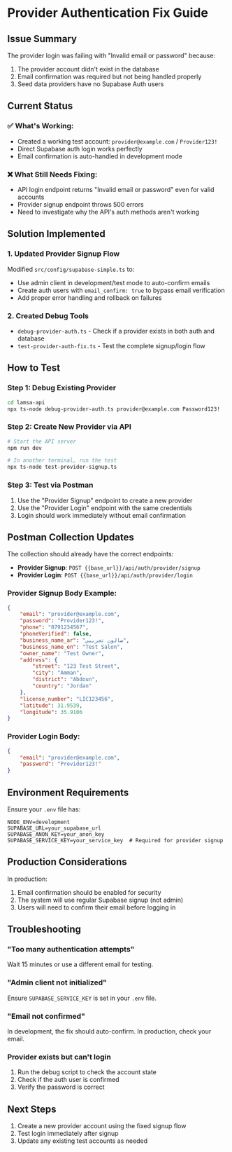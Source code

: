 # Provider Authentication Fix Guide

## Issue Summary
The provider login was failing with "Invalid email or password" because:
1. The provider account didn't exist in the database
2. Email confirmation was required but not being handled properly
3. Seed data providers have no Supabase Auth users

## Current Status

### ✅ What's Working:
- Created a working test account: `provider@example.com` / `Provider123!`
- Direct Supabase auth login works perfectly
- Email confirmation is auto-handled in development mode

### ❌ What Still Needs Fixing:
- API login endpoint returns "Invalid email or password" even for valid accounts
- Provider signup endpoint throws 500 errors
- Need to investigate why the API's auth methods aren't working

## Solution Implemented

### 1. Updated Provider Signup Flow
Modified `src/config/supabase-simple.ts` to:
- Use admin client in development/test mode to auto-confirm emails
- Create auth users with `email_confirm: true` to bypass email verification
- Add proper error handling and rollback on failures

### 2. Created Debug Tools
- `debug-provider-auth.ts` - Check if a provider exists in both auth and database
- `test-provider-auth-fix.ts` - Test the complete signup/login flow

## How to Test

### Step 1: Debug Existing Provider
```bash
cd lamsa-api
npx ts-node debug-provider-auth.ts provider@example.com Password123!
```

### Step 2: Create New Provider via API
```bash
# Start the API server
npm run dev

# In another terminal, run the test
npx ts-node test-provider-signup.ts
```

### Step 3: Test via Postman
1. Use the "Provider Signup" endpoint to create a new provider
2. Use the "Provider Login" endpoint with the same credentials
3. Login should work immediately without email confirmation

## Postman Collection Updates

The collection should already have the correct endpoints:
- **Provider Signup**: `POST {{base_url}}/api/auth/provider/signup`
- **Provider Login**: `POST {{base_url}}/api/auth/provider/login`

### Provider Signup Body Example:
```json
{
    "email": "provider@example.com",
    "password": "Provider123!",
    "phone": "0791234567",
    "phoneVerified": false,
    "business_name_ar": "صالون تجريبي",
    "business_name_en": "Test Salon",
    "owner_name": "Test Owner",
    "address": {
        "street": "123 Test Street",
        "city": "Amman",
        "district": "Abdoun",
        "country": "Jordan"
    },
    "license_number": "LIC123456",
    "latitude": 31.9539,
    "longitude": 35.9106
}
```

### Provider Login Body:
```json
{
    "email": "provider@example.com",
    "password": "Provider123!"
}
```

## Environment Requirements

Ensure your `.env` file has:
```
NODE_ENV=development
SUPABASE_URL=your_supabase_url
SUPABASE_ANON_KEY=your_anon_key
SUPABASE_SERVICE_KEY=your_service_key  # Required for provider signup
```

## Production Considerations

In production:
1. Email confirmation should be enabled for security
2. The system will use regular Supabase signup (not admin)
3. Users will need to confirm their email before logging in

## Troubleshooting

### "Too many authentication attempts"
Wait 15 minutes or use a different email for testing.

### "Admin client not initialized"
Ensure `SUPABASE_SERVICE_KEY` is set in your `.env` file.

### "Email not confirmed"
In development, the fix should auto-confirm. In production, check your email.

### Provider exists but can't login
1. Run the debug script to check the account state
2. Check if the auth user is confirmed
3. Verify the password is correct

## Next Steps

1. Create a new provider account using the fixed signup flow
2. Test login immediately after signup
3. Update any existing test accounts as needed